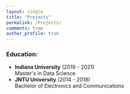 ```yaml
---
layout: single
title: "Projects"
permalink: /Projects/
comments: true
author_profile: true
---
```


### Education:
- **Indiana University** (2019 - 2021)   
  Master's in Data Science
- **JNTU University** (2014 - 2018)   
  Bachelor of Electronics and Communications

 